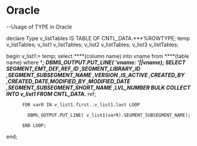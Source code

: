 # Oracle

--Usage of TYPE in Oracle



declare
	Type v_listTables IS TABLE OF CNTL_DATA.***%ROWTYPE;
	  temp v_listTables;
	  v_list1 v_listTables;
	  v_list2 v_listTables;
	  v_list3 v_listTables;

begin
	v_list1:= temp;
	select ****(column name) into vname from ****(table name) where ****;
	DBMS_OUTPUT.PUT_LINE( 'vname: '||vname);
	SELECT SEGMENT_EMT_DEF_REF_ID ,SEGMENT_LIBRARY_ID ,SEGMENT_SUBSEGMENT_NAME ,VERSION ,IS_ACTIVE ,CREATED_BY ,CREATED_DATE,MODIFIED_BY ,MODIFIED_DATE ,SEGMENT_SUBSEGMENT_SHORT_NAME ,LVL_NUMBER BULK COLLECT
	  INTO v_list1
	  FROM CNTL_DATA.*** ref;
	  
          FOR varR IN v_list1.first..v_list1.last LOOP
          
            DBMS_OUTPUT.PUT_LINE( v_list1(varR).SEGMENT_SUBSEGMENT_NAME);
            
          END LOOP;
end;
